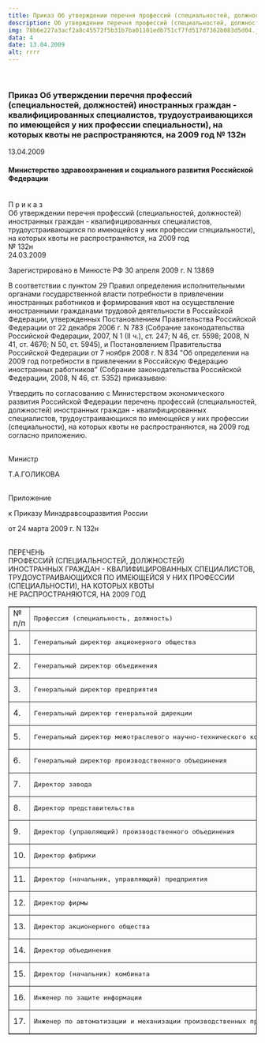 ```yaml
---
title: Приказ Об утверждении перечня профессий (специальностей, должностей) иностранных граждан - квалифицированных специалистов, трудоустраивающихся по имеющейся у них профессии специальности), на которых квоты не распространяются, на 2009 год № 132н
description: Об утверждении перечня профессий (специальностей, должностей) иностранных граждан - квалифицированных специалистов, трудоустраивающихся по имеющейся у них профессии специальности), на которых квоты не распространяются...
img: 78b6e227a3acf2a8c45572f5b31b7ba01101edb751cf7fd517d7362b083d5d04.jpg
data: 4
date: 13.04.2009
alt: rrrr
---
```


<div class="row newsdetail">
<div class="md-2">&nbsp;</div>
<div class="md-8 news-detail">
			<article-image
			class="detail_picture"
			border="0"
			src="78b6e227a3acf2a8c45572f5b31b7ba01101edb751cf7fd517d7362b083d5d04.jpg"
			width="1100"
			height="733"
			alt="Приказ Об утверждении перечня профессий (специальностей, должностей) иностранных граждан - квалифицированных специалистов, трудоустраивающихся по имеющейся у них профессии специальности), на которых квоты не распространяются, на 2009 год № 132н"
			title="Приказ Об утверждении перечня профессий (специальностей, должностей) иностранных граждан - квалифицированных специалистов, трудоустраивающихся по имеющейся у них профессии специальности), на которых квоты не распространяются, на 2009 год № 132н"
			/></article-image>
				<h3>Приказ Об утверждении перечня профессий (специальностей, должностей) иностранных граждан - квалифицированных специалистов, трудоустраивающихся по имеющейся у них профессии специальности), на которых квоты не распространяются, на 2009 год № 132н</h3>
					<p class="date-news">13.04.2009</p>
	<p>
				<h4>Министерство здравоохранения и социального развития Российской Федерации</h4>
 <br>
 П р и к а з<br>
 Об утверждении перечня профессий (специальностей, должностей) иностранных граждан - квалифицированных специалистов, трудоустраивающихся по имеющейся у них профессии специальности), на которых квоты не распространяются, на 2009 год<br>
 № 132н<br>
 24.03.2009<br>
<p>
	 Зарегистрировано в Минюсте РФ 30 апреля 2009 г. N 13869
</p>
<p>
	 В соответствии с пунктом 29 Правил определения исполнительными органами государственной власти потребности в привлечении иностранных работников и формирования квот на осуществление иностранными гражданами трудовой деятельности в Российской Федерации, утвержденных Постановлением Правительства Российской Федерации от 22 декабря 2006 г. N 783 (Собрание законодательства Российской Федерации, 2007, N 1 (II ч.), ст. 247; N 46, ст. 5598; 2008, N 41, ст. 4676; N 50, ст. 5945), и Постановлением Правительства Российской Федерации от 7 ноября 2008 г. N 834 "Об определении на 2009 год потребности в привлечении в Российскую Федерацию иностранных работников" (Собрание законодательства Российской Федерации, 2008, N 46, ст. 5352) приказываю:
</p>
<p>
	 Утвердить по согласованию с Министерством экономического развития Российской Федерации перечень профессий (специальностей, должностей) иностранных граждан - квалифицированных специалистов, трудоустраивающихся по имеющейся у них профессии (специальности), на которых квоты не распространяются, на 2009 год согласно приложению.
</p>
<p>
 <br>
	 Министр
</p>
<p>
	 Т.А.ГОЛИКОВА
</p>
<p>
</p>
<p>
</p>
<p>
 <br>
	 Приложение
</p>
<p>
	 к Приказу Минздравсоцразвития России
</p>
<p>
	 от 24 марта 2009 г. N 132н
</p>
<p>
 <br>
	 ПЕРЕЧЕНЬ<br>
	 ПРОФЕССИЙ (СПЕЦИАЛЬНОСТЕЙ, ДОЛЖНОСТЕЙ)<br>
	 ИНОСТРАННЫХ ГРАЖДАН - КВАЛИФИЦИРОВАННЫХ СПЕЦИАЛИСТОВ,<br>
	 ТРУДОУСТРАИВАЮЩИХСЯ ПО ИМЕЮЩЕЙСЯ У НИХ ПРОФЕССИИ<br>
	 (СПЕЦИАЛЬНОСТИ), НА КОТОРЫХ КВОТЫ<br>
	 НЕ РАСПРОСТРАНЯЮТСЯ, НА 2009 ГОД
</p>
<p>
</p>
<table border="1" cellpadding="1" cellspacing="1" style="border-collapse: collapse;">
<tbody>
<tr>
	<td>
		 № п/п
	</td>
	<td>
		 <pre>Профессия (специальность, должность) </pre>
	</td>
</tr>
<tr>
	<td>
		 1.
	</td>
	<td>
		 <pre>Генеральный директор акционерного общества </pre>
	</td>
</tr>
<tr>
	<td>
		 2.
	</td>
	<td>
		 <pre>Генеральный директор объединения  </pre>
	</td>
</tr>
<tr>
	<td>
		 3.
	</td>
	<td>
		 <pre>Генеральный директор предприятия</pre>
	</td>
</tr>
<tr>
	<td>
		 4.
	</td>
	<td>
		 <pre>Генеральный директор генеральной дирекции </pre>
	</td>
</tr>
<tr>
	<td>
		 5.
	</td>
	<td>
		 <pre>Генеральный директор межотраслевого научно-технического комплекса </pre>
	</td>
</tr>
<tr>
	<td>
		 6.
	</td>
	<td>
		 <pre>Генеральный директор производственного объединения  </pre>
	</td>
</tr>
<tr>
	<td>
		 7.
	</td>
	<td>
		 <pre>Директор завода   </pre>
	</td>
</tr>
<tr>
	<td>
		 8.
	</td>
	<td>
		 <pre>Директор представительства</pre>
	</td>
</tr>
<tr>
	<td>
		 9.
	</td>
	<td>
		 <pre>Директор (управляющий) производственного объединения</pre>
	</td>
</tr>
<tr>
	<td>
		 10.
	</td>
	<td>
		 <pre>Директор фабрики</pre>
	</td>
</tr>
<tr>
	<td>
		 11.
	</td>
	<td>
		 <pre>Директор (начальник, управляющий) предприятия</pre>
	</td>
</tr>
<tr>
	<td>
		 12.
	</td>
	<td>
		 <pre>Директор фирмы</pre>
	</td>
</tr>
<tr>
	<td>
		 13.
	</td>
	<td>
		 <pre>Директор акционерного общества</pre>
	</td>
</tr>
<tr>
	<td>
		 14.
	</td>
	<td>
		 <pre>Директор объединения </pre>
	</td>
</tr>
<tr>
	<td>
		 15.
	</td>
	<td>
		 <pre>Директор (начальник) комбината</pre>
	</td>
</tr>
<tr>
	<td>
		 16.
	</td>
	<td>
		 <pre>Инженер по защите информации</pre>
	</td>
</tr>
<tr>
	<td>
		 17.
	</td>
	<td>
		 <pre>Инженер по автоматизации и механизации производственных процессов</pre>
	</td>
</tr>
</tbody>
</table>
 <br>	</p>
</div>
</div>